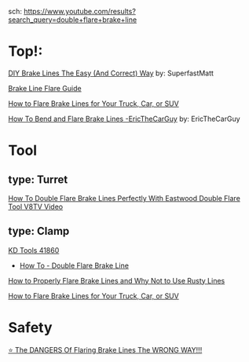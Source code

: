 sch: https://www.youtube.com/results?search_query=double+flare+brake+line

# Top!:
[DIY Brake Lines The Easy (And Correct) Way](https://youtu.be/_Tm6N5l69_c) by: SuperfastMatt

[Brake Line Flare Guide](https://youtu.be/BcUGBdY1zWQ)

[How to Flare Brake Lines for Your Truck, Car, or SUV](https://youtu.be/fQnt08Yjti0)

[How To Bend and Flare Brake Lines -EricTheCarGuy](https://youtu.be/bqyoTWFZ5K4) by: EricTheCarGuy


# Tool
## type: Turret
[How To Double Flare Brake Lines Perfectly With Eastwood Double Flare Tool V8TV Video](https://youtu.be/AnQJIjM0EBo)

## type: Clamp
[KD Tools 41860](https://www.toolsource.com/flaring-tools-c-1321_1_19/double-flaring-tool-kit-p-102472.html)
- [How To - Double Flare Brake Line](https://youtu.be/JIFDFqUPJbg)

[How to Properly Flare Brake Lines and Why Not to Use Rusty Lines](https://youtu.be/dtdZ8DMy9Bw)

[How to Flare Brake Lines for Your Truck, Car, or SUV](https://youtu.be/fQnt08Yjti0)

# Safety
[⭐ The DANGERS Of Flaring Brake Lines The WRONG WAY!!!](https://youtu.be/if5lAk54z8c)
